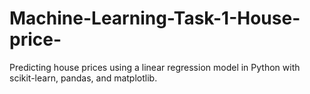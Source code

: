 # Machine-Learning-Task-1-House-price-
Predicting house prices using a linear regression model in Python with scikit-learn, pandas, and matplotlib.
